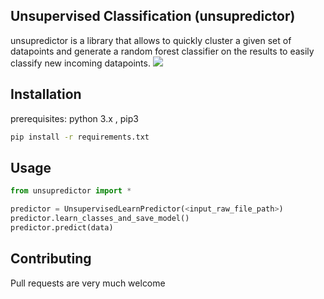 ## Unsupervised Classification (unsupredictor)

unsupredictor is a library that allows to quickly cluster a given set of datapoints and generate a random forest classifier on the results to easily classify new incoming datapoints.
![](cluster.gif)
## Installation

prerequisites:
python 3.x , pip3
```bash
pip install -r requirements.txt
```

## Usage

```python
from unsupredictor import *

predictor = UnsupervisedLearnPredictor(<input_raw_file_path>)
predictor.learn_classes_and_save_model()
predictor.predict(data)
```
## Contributing
Pull requests are very much welcome
